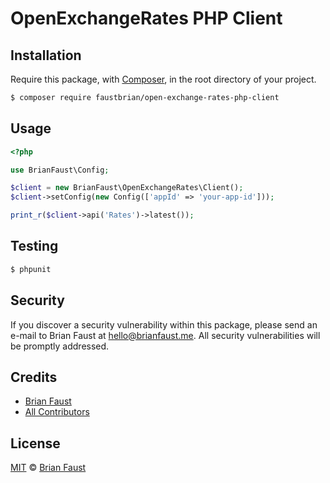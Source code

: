 # OpenExchangeRates PHP Client

## Installation

Require this package, with [Composer](https://getcomposer.org/), in the root directory of your project.

``` bash
$ composer require faustbrian/open-exchange-rates-php-client
```

## Usage

``` php
<?php

use BrianFaust\Config;

$client = new BrianFaust\OpenExchangeRates\Client();
$client->setConfig(new Config(['appId' => 'your-app-id']));

print_r($client->api('Rates')->latest());
```

## Testing

``` bash
$ phpunit
```

## Security

If you discover a security vulnerability within this package, please send an e-mail to Brian Faust at hello@brianfaust.me. All security vulnerabilities will be promptly addressed.

## Credits

- [Brian Faust](https://github.com/faustbrian)
- [All Contributors](../../contributors)

## License

[MIT](LICENSE) © [Brian Faust](https://brianfaust.me)
